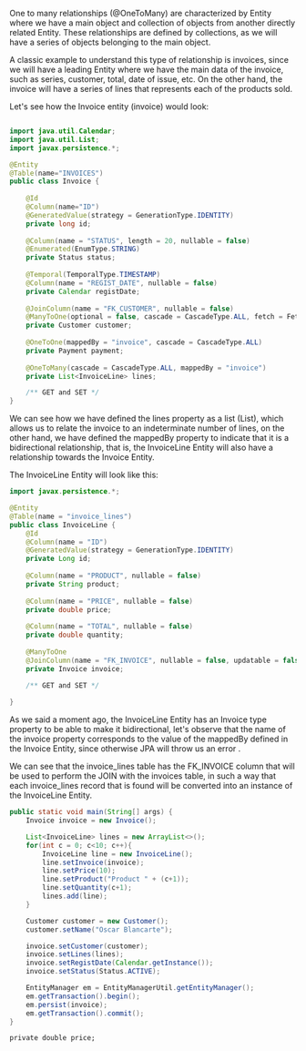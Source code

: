 One to many relationships (@OneToMany) are characterized by Entity where we have a main object and collection of objects from another directly related Entity. 
These relationships are defined by collections, as we will have a series of objects belonging to the main object.

A classic example to understand this type of relationship is invoices, since we will have a leading Entity where we have the main data of the invoice, such as series, customer, total, date of issue, etc. On the other hand, the invoice will have a series of lines that represents each of the products sold.

Let's see how the Invoice entity (invoice) would look:

```java

import java.util.Calendar;
import java.util.List;
import javax.persistence.*;

@Entity
@Table(name="INVOICES")
public class Invoice {
    
    @Id
    @Column(name="ID")
    @GeneratedValue(strategy = GenerationType.IDENTITY)
    private long id;
    
    @Column(name = "STATUS", length = 20, nullable = false)
    @Enumerated(EnumType.STRING)
    private Status status;
    
    @Temporal(TemporalType.TIMESTAMP)
    @Column(name = "REGIST_DATE", nullable = false)
    private Calendar registDate;
    
    @JoinColumn(name = "FK_CUSTOMER", nullable = false)
    @ManyToOne(optional = false, cascade = CascadeType.ALL, fetch = FetchType.EAGER)
    private Customer customer;
    
    @OneToOne(mappedBy = "invoice", cascade = CascadeType.ALL)
    private Payment payment;
    
    @OneToMany(cascade = CascadeType.ALL, mappedBy = "invoice")
    private List<InvoiceLine> lines;

    /** GET and SET */
}
```

We can see how we have defined the lines property as a list (List), which allows us to relate the invoice to an indeterminate number of lines, on the other hand, we have defined the mappedBy property to indicate that it is a bidirectional relationship, that is, the InvoiceLine Entity will also have a relationship towards the Invoice Entity.

The InvoiceLine Entity will look like this:

```java
import javax.persistence.*;

@Entity
@Table(name = "invoice_lines")
public class InvoiceLine {
    @Id
    @Column(name = "ID")
    @GeneratedValue(strategy = GenerationType.IDENTITY)
    private Long id;
    
    @Column(name = "PRODUCT", nullable = false)
    private String product;
    
    @Column(name = "PRICE", nullable = false)
    private double price;
    
    @Column(name = "TOTAL", nullable = false)
    private double quantity;
    
    @ManyToOne
    @JoinColumn(name = "FK_INVOICE", nullable = false, updatable = false)
    private Invoice invoice;
    
    /** GET and SET */

}
```

As we said a moment ago, the InvoiceLine Entity has an Invoice type property to be able to make it bidirectional, let's observe that the name of the invoice property corresponds to the value of the mappedBy defined in the Invoice Entity, since otherwise JPA will throw us an error .

We can see that the invoice_lines table has the FK_INVOICE column that will be used to perform the JOIN with the invoices table, in such a way that each invoice_lines record that is found will be converted into an instance of the InvoiceLine Entity.

```java
public static void main(String[] args) {
    Invoice invoice = new Invoice();

    List<InvoiceLine> lines = new ArrayList<>();
    for(int c = 0; c<10; c++){
        InvoiceLine line = new InvoiceLine();
        line.setInvoice(invoice);
        line.setPrice(10);
        line.setProduct("Product " + (c+1));
        line.setQuantity(c+1);
        lines.add(line);
    }

    Customer customer = new Customer();
    customer.setName("Oscar Blancarte");

    invoice.setCustomer(customer);
    invoice.setLines(lines);
    invoice.setRegistDate(Calendar.getInstance());
    invoice.setStatus(Status.ACTIVE);

    EntityManager em = EntityManagerUtil.getEntityManager();
    em.getTransaction().begin();
    em.persist(invoice);
    em.getTransaction().commit();
}
```
    private double price;
